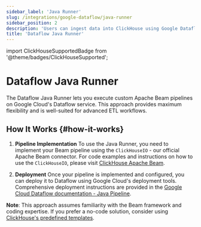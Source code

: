 ```yaml
---
sidebar_label: 'Java Runner'
slug: /integrations/google-dataflow/java-runner
sidebar_position: 2
description: 'Users can ingest data into ClickHouse using Google Dataflow Java Runner'
title: 'Dataflow Java Runner'
---
```


import ClickHouseSupportedBadge from '@theme/badges/ClickHouseSupported';

# Dataflow Java Runner

<ClickHouseSupportedBadge/>

The Dataflow Java Runner lets you execute custom Apache Beam pipelines on Google Cloud's Dataflow service. This approach provides maximum flexibility and is well-suited for advanced ETL workflows.

## How It Works {#how-it-works}

1. **Pipeline Implementation**
   To use the Java Runner, you need to implement your Beam pipeline using the `ClickHouseIO` - our official Apache Beam connector. For code examples and instructions on how to use the `ClickHouseIO`, please visit [ClickHouse Apache Beam](/integrations/apache-beam).

2. **Deployment**
   Once your pipeline is implemented and configured, you can deploy it to Dataflow using Google Cloud's deployment tools. Comprehensive deployment instructions are provided in the [Google Cloud Dataflow documentation - Java Pipeline](https://cloud.google.com/dataflow/docs/quickstarts/create-pipeline-java).

**Note**: This approach assumes familiarity with the Beam framework and coding expertise. If you prefer a no-code solution, consider using [ClickHouse's predefined templates](./templates).

